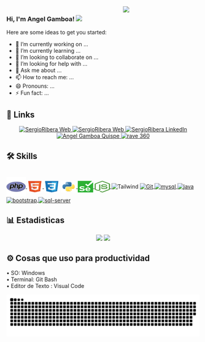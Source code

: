 <img align='right' src='https://user-images.githubusercontent.com/5713670/87202985-820dcb80-c2b6-11ea-9f56-7ec461c497c3.gif' width='200'>

### Hi, I'm Angel Gamboa! <img src="https://media.giphy.com/media/mGcNjsfWAjY5AEZNw6/giphy.gif" width="50"></h2>

Here are some ideas to get you started:

- 🔭 I’m currently working on ...
- 🌱 I’m currently learning ...
- 👯 I’m looking to collaborate on ...
- 🤔 I’m looking for help with ...
- 💬 Ask me about ...
- 📫 How to reach me: ...
- 😄 Pronouns: ...
- ⚡ Fun fact: ...


## 🔗 Links


<p align="center">
    <a href="#" target="_blank">
    <img alt="SergioRibera Web" src="https://img.shields.io/badge/Website-3b5998?style=for-the-badge&logo=google-chrome&logoColor=white"/>
    </a>
    <a href="https://jlferrete.github.io/" target="blank">
    <img alt="SergioRibera Web" src="https://img.shields.io/badge/GitHub-100000?style=for-the-badge&logo=github&logoColor=white" />
    </a>
    <a href="#" target="_blank">
    <img alt="SergioRibera LinkedIn" src="https://img.shields.io/badge/-LinkedIn-0e76a8?style=for-the-badge&logo=Linkedin&logoColor=white"/>
    </a>
    <a href="https://candidato.pe.computrabajo.com/candidate/home" target="_blank">
    <img alt="Angel Gamboa Quispe" src="https://img.shields.io/badge/-Computrabajo-12sdkad2?style=for-the-badge&logo=Computrabajo&logoColor=white&color=sky blue"/>
    </a>
    <a href="https://www.youtube.com/@rave3602" target="_blank">
    <img alt="rave 360" src="https://img.shields.io/badge/-Youtube-12sdkad2?style=for-the-badge&logo=Youtube&logoColor=white&color=red"/>
    </a>
</p>

## 🛠 Skills


<div style="display: inline_block"><br>
    <a href="https://www.php.net/downloads.php" target="_blank">
    <img align="center" alt="Php" height="50" width="50" src="https://raw.githubusercontent.com/devicons/devicon/master/icons/php/php-original.svg">
    </a>
    <a href="https://lenguajehtml.com/html/">
    <img align="center" alt="HTML" height="30" width="40" src="https://raw.githubusercontent.com/devicons/devicon/master/icons/html5/html5-original.svg">
    </a>
    <img align="center" alt="CSS" height="30" width="40" src="https://raw.githubusercontent.com/devicons/devicon/master/icons/css3/css3-original.svg">
    <!--<img align="center" alt="Js" height="30" width="40" src="https://raw.githubusercontent.com/devicons/devicon/master/icons/javascript/javascript-plain.svg">-->
    <!--<img align="center" alt="React" height="30" width="40" src="https://raw.githubusercontent.com/devicons/devicon/master/icons/react/react-original-wordmark.svg">-->
    <!-- <img align="center" alt="Nextjs" height="30" width="46" src="https://raw.githubusercontent.com/JosephVTX/icons/main/nextjs-icon.svg">-->
    <a href="https://www.python.org/">
    <img align="center" alt="Python" height="30" width="40" src="https://raw.githubusercontent.com/devicons/devicon/master/icons/python/python-original.svg">
    </a>
    <a href="https://www.selenium.dev/">
    <img align="center" alt="Selenium" height="30" width="40" src="https://raw.githubusercontent.com/JosephVTX/icons/main/selenium-icon.svg">
    </a>
    <a href="https://nodejs.org/es">
    <img align="center" alt="NodeJs" height="30" width="40" src="https://raw.githubusercontent.com/JosephVTX/icons/main/nodejs-icon.svg">
    </a>
    <img align="center" alt="Tailwind" height="30" width="40" src="https://camo.githubusercontent.com/5734d0669fe22ce04a1cb989a156cd32c379875f6bca56d5210c9432824856d9                                      /68747470733a2f2f7777772e766563746f726c6f676f2e7a6f6e652f6c6f676f732f7461696c77696e646373732f7461696c77696e646373732d69636f6e2e737667">
    <!--<img align="center" alt="Redux" height="30" width="40" src="https://raw.githubusercontent.com/devicons/devicon/master/icons/redux/redux-original.svg">-->
    <!--<img align="center" alt="Firebase" height="30" width="40" src="https://www.vectorlogo.zone/logos/firebase/firebase-icon.svg">-->
    <a href="https://git-scm.com/">
    <img align="center" alt="Git" height="30" width="40" src="https://camo.githubusercontent.com/fbfcb9e3dc648adc93bef37c718db16c52f617ad055a26de6dc3c21865c3321d/68747470733a2f2f7777772e766563746f726c6f676f2e7a6f6e652f6c6f676f732f6769742d73636d2f6769742d73636d2d69636f6e2e737667">
    </a>
    <a href="https://www.mysql.com/"> 
    <img align="center" alt="mysql" height="40" width="40" src="https://raw.githubusercontent.com/danielcranney/readme-generator/main/public/icons/skills/mysql-colored.svg">
    </a>
    <a href="https://www.java.com/es/">
    <img align="center" alt="java" height="40" width="40" src="https://raw.githubusercontent.com/danielcranney/readme-generator/main/public/icons/skills/java-colored.svg">
    </a>
    <!--<img align="center" alt="Photoshop" height="30" width="40" src="https://upload.wikimedia.org/wikipedia/commons/a/af/Adobe_Photoshop_CC_icon.svg">-->
    <!--<img align="center" alt="Illustrator" height="30" width="40" src="https://upload.wikimedia.org/wikipedia/commons/f/fb/Adobe_Illustrator_CC_icon.svg">-->
    <!--<img align="center" alt="Postman" height="30" width="40" src="https://www.svgrepo.com/show/354202/postman-icon.svg">-->
    <!--<img align="center" alt="Wordpress" height="40" width="40" src="https://raw.githubusercontent.com/JosephVTX/icons/main/icons8-wordpress.svg">-->
    <!--<img align="center" alt="Wix" height="40" width="40" src="https://raw.githubusercontent.com/JosephVTX/icons/main/wix-icon.svg">-->
    <!--<img align="center" alt="Autocad" height="40" width="40" src="https://raw.githubusercontent.com/JosephVTX/icons/main/autocad-icon.svg">-->
    <!--<img align="center" alt="Solidworks" height="40" width="40" src="https://raw.githubusercontent.com/JosephVTX/icons/main/solidwork-icon.svg">-->
    <a href="https://getbootstrap.com" target="_blank">
    <img align="center" alt="bootstrap" height="40" width="40" src="https://raw.githubusercontent.com/danielcranney/readme-generator/main/public/icons/skills/bootstrap-colored.svg">
    </a> 
    <a href="https://www.microsoft.com/es-es/sql-server/sql-server-downloads">   
    <img align="center" alt="sql-server" height="40" width="40" src="https://raw.githubusercontent.com/danielcranney/readme-generator/main/public/icons/skills/sql-server-colored.svg">
    </a>
  
</div>

##  📊 Estadisticas

<div align="center">
   <img height="200" src="https://github-readme-stats.vercel.app/api/top-langs/?username=ANG3L-GAMBOA&layout=compact&theme=tokyonight&count_private=true"> 
   <img height="200" src="https://github-readme-stats.vercel.app/api?username=ANG3L-GAMBOA&theme=tokyonight&show_icons=true&count_private=true">
   
 </div>

## ⚙️ Cosas que uso para productividad

  • SO: Windows</br>
  • Terminal: Git Bash</br>
  • Editor de Texto : Visual Code</br>
  
  <div> 
 

  <a href="https://github.com/JosephVTX?tab=repositories"><img src="https://raw.githubusercontent.com/JosephVTX/josephvtx/output/github-contribution-grid-snake-dark.svg"></a>

</div>

